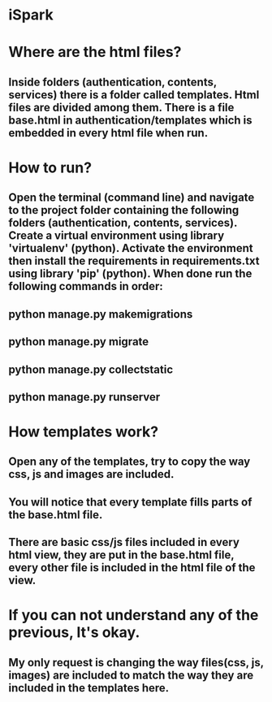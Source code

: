 # iSpark

# Where are the html files?
## Inside folders (authentication, contents, services) there is a folder called templates. Html files are divided among them. There is a file base.html in authentication/templates which is embedded in every html file when run.

# How to run?
## Open the terminal (command line) and navigate to the project folder containing the following folders (authentication, contents, services). Create a virtual environment using library 'virtualenv' (python). Activate the environment then install the requirements in requirements.txt using library 'pip' (python). When done run the following commands in order:

## python manage.py makemigrations
## python manage.py migrate
## python manage.py collectstatic
## python manage.py runserver

# How templates work?
## Open any of the templates, try to copy the way css, js and images are included.
## You will notice that every template fills parts of the base.html file.
## There are basic css/js files included in every html view, they are put in the base.html file, every other file is included in the html file of the view.

# If you can not understand any of the previous, It's okay.
## My only request is changing the way files(css, js, images) are included to match the way they are included in the templates here.

